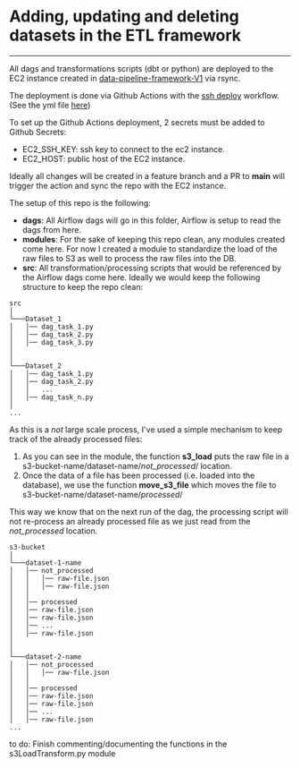 # Adding, updating and deleting datasets in the ETL framework
---

All dags and transformations scripts (dbt or python) are deployed to the EC2 instance created in [data-pipeline-framework-V1](https://github.com/adrianoarenas/data-pipeline-framework-V1) via rsync.

The deployment is done via Github Actions with the [ssh deploy](https://github.com/marketplace/actions/ssh-deploy) workflow. (See the yml file [here](https://github.com/adrianoarenas/datasets-framework-V1/blob/main/.github/workflows/push-to-ec2.yml))

To set up the Github Actions deployment, 2 secrets must be added to Github Secrets:
- EC2_SSH_KEY: ssh key to connect to the ec2 instance.
- EC2_HOST: public host of the EC2 instance.

Ideally all changes will be created in a feature branch and a PR to **main** will trigger the action and sync the repo with the EC2 instance.


The setup of this repo is the following:
- **dags**: All Airflow dags will go in this folder, Airflow is setup to read the dags from here.
- **modules**: For the sake of keeping this repo clean, any modules created come here. For now I created a module to standardize the load of the raw files to S3 as well to process the raw files into the DB.
- **src**: All transformation/processing scripts that would be referenced by the Airflow dags come here.
    Ideally we would keep the following structure to keep the repo clean:

```
src 
│
└───Dataset_1
│   │── dag_task_1.py
│   │── dag_task_2.py
│   │── dag_task_3.py
│   
│   
└───Dataset_2
│   │── dag_task_1.py
│   │── dag_task_2.py
│   │   ...
│   │── dag_task_n.py
│
...
```





As this is a *not* large scale process, I've used a simple mechanism to keep track of the already processed files:
1. As you can see in the module, the function **s3_load** puts the raw file in a s3-bucket-name/dataset-name/*not_processed*/ location.
2. Once the data of a file has been processed (i.e. loaded into the database), we use the function **move_s3_file** which moves the file to s3-bucket-name/dataset-name/*processed*/

This way we know that on the next run of the dag, the processing script will not re-process an already processed file as we just read from the *not_processed* location.

```
s3-bucket 
│
└───dataset-1-name
│   │── not_processed
│   │   │── raw-file.json
│   │   │── raw-file.json
│   │
│   │── processed
│   │── raw-file.json
│   │── raw-file.json
│   │── ...
│   │── raw-file.json
│   
│   
└───dataset-2-name
│   │── not_processed
│   │   │── raw-file.json
│   │
│   │── processed
│   │── raw-file.json
│   │── raw-file.json
│   │── ...
│   │── raw-file.json
...
```


to do:
Finish commenting/documenting the functions in the s3LoadTransform.py module
